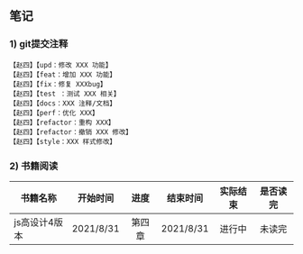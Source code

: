 
## 笔记
### 1) git提交注释
```
【赵四】【upd：修改 XXX 功能】
【赵四】【feat：增加 XXX 功能】
【赵四】【fix：修复 XXXbug】
【赵四】【test ：测试 XXX 相关】
【赵四】【docs：XXX 注释/文档】
【赵四】【perf：优化 XXX】
【赵四】【refactor：重构 XXX】
【赵四】【refactor：撤销 XXX 修改】
【赵四】【style：XXX 样式修改】
```
### 2) 书籍阅读
|书籍名称          |开始时间   |进度   |结束时间         |实际结束 |是否读完 |
| -------------|:--------------:|:--------------:|:--------------:|:--------------:|:--------------:|
|js高设计4版本|2021/8/31|第四章|2021/8/31|进行中|未读完|
